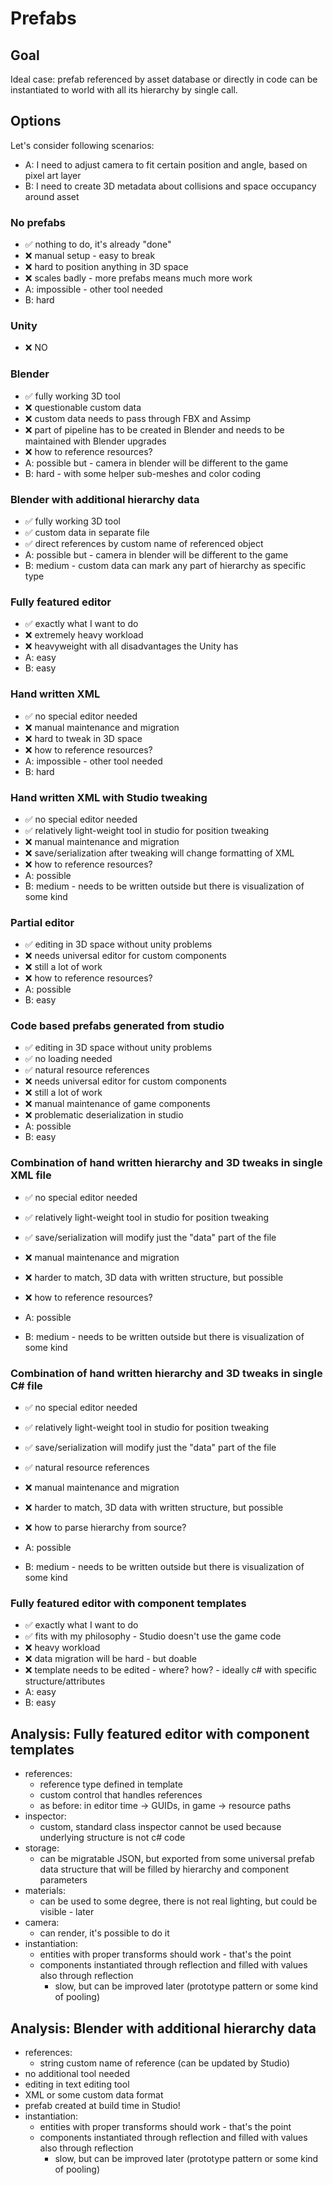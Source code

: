 # Prefabs

## Goal
Ideal case: prefab referenced by asset database or directly in code can be instantiated to world with all its hierarchy by single call.

## Options
Let's consider following scenarios:
- A: I need to adjust camera to fit certain position and angle, based on pixel art layer
- B: I need to create 3D metadata about collisions and space occupancy around asset

### No prefabs
- ✅ nothing to do, it's already "done"
- ❌ manual setup - easy to break
- ❌ hard to position anything in 3D space
- ❌ scales badly - more prefabs means much more work
- A: impossible - other tool needed
- B: hard

### Unity
- ❌ NO

### Blender
- ✅ fully working 3D tool
- ❌ questionable custom data
- ❌ custom data needs to pass through FBX and Assimp
- ❌ part of pipeline has to be created in Blender and needs to be maintained with Blender upgrades
- ❌ how to reference resources?
- A: possible but - camera in blender will be different to the game
- B: hard - with some helper sub-meshes and color coding 

### Blender with additional hierarchy data
- ✅ fully working 3D tool
- ✅ custom data in separate file
- ✅ direct references by custom name of referenced object
- A: possible but - camera in blender will be different to the game
- B: medium - custom data can mark any part of hierarchy as specific type

### Fully featured editor
- ✅ exactly what I want to do
- ❌ extremely heavy workload
- ❌ heavyweight with all disadvantages the Unity has
- A: easy
- B: easy

### Hand written XML
- ✅ no special editor needed
- ❌ manual maintenance and migration
- ❌ hard to tweak in 3D space
- ❌ how to reference resources?
- A: impossible - other tool needed
- B: hard

### Hand written XML with Studio tweaking
- ✅ no special editor needed
- ✅ relatively light-weight tool in studio for position tweaking
- ❌ manual maintenance and migration
- ❌ save/serialization after tweaking will change formatting of XML
- ❌ how to reference resources?
- A: possible
- B: medium - needs to be written outside but there is visualization of some kind

### Partial editor
- ✅ editing in 3D space without unity problems
- ❌ needs universal editor for custom components
- ❌ still a lot of work
- ❌ how to reference resources?
- A: possible
- B: easy

### Code based prefabs generated from studio
- ✅ editing in 3D space without unity problems
- ✅ no loading needed
- ✅ natural resource references
- ❌ needs universal editor for custom components
- ❌ still a lot of work
- ❌ manual maintenance of game components
- ❌ problematic deserialization in studio
- A: possible
- B: easy

### Combination of hand written hierarchy and 3D tweaks in single XML file
- ✅ no special editor needed
- ✅ relatively light-weight tool in studio for position tweaking
- ✅ save/serialization will modify just the "data" part of the file
- ❌ manual maintenance and migration
- ❌ harder to match, 3D data with written structure, but possible
- ❌ how to reference resources?

- A: possible
- B: medium - needs to be written outside but there is visualization of some kind

### Combination of hand written hierarchy and 3D tweaks in single C# file
- ✅ no special editor needed
- ✅ relatively light-weight tool in studio for position tweaking
- ✅ save/serialization will modify just the "data" part of the file
- ✅ natural resource references
- ❌ manual maintenance and migration
- ❌ harder to match, 3D data with written structure, but possible
- ❌ how to parse hierarchy from source?

- A: possible
- B: medium - needs to be written outside but there is visualization of some kind

### Fully featured editor with component templates
- ✅ exactly what I want to do
- ✅ fits with my philosophy - Studio doesn't use the game code
- ❌ heavy workload
- ❌ data migration will be hard - but doable
- ❌ template needs to be edited - where? how? - ideally c# with specific structure/attributes
- A: easy
- B: easy


## Analysis: Fully featured editor with component templates
- references:
  - reference type defined in template
  - custom control that handles references
  - as before: in editor time -> GUIDs, in game -> resource paths
- inspector:
  - custom, standard class inspector cannot be used because underlying structure is not c# code
- storage:
  - can be migratable JSON, but exported from some universal prefab data structure that will be filled by hierarchy and component parameters
- materials:
  - can be used to some degree, there is not real lighting, but could be visible - later
- camera:
  - can render, it's possible to do it
- instantiation:
  - entities with proper transforms should work - that's the point
  - components instantiated through reflection and filled with values also through reflection
    - slow, but can be improved later (prototype pattern or some kind of pooling)


## Analysis: Blender with additional hierarchy data
- references:
  - string custom name of reference (can be updated by Studio)
- no additional tool needed
- editing in text editing tool
- XML or some custom data format
- prefab created at build time in Studio!
- instantiation:
  - entities with proper transforms should work - that's the point
  - components instantiated through reflection and filled with values also through reflection
    - slow, but can be improved later (prototype pattern or some kind of pooling)
